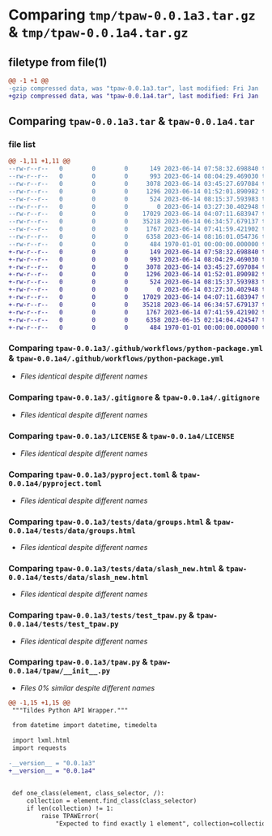 # Comparing `tmp/tpaw-0.0.1a3.tar.gz` & `tmp/tpaw-0.0.1a4.tar.gz`

## filetype from file(1)

```diff
@@ -1 +1 @@
-gzip compressed data, was "tpaw-0.0.1a3.tar", last modified: Fri Jan  1 00:00:00 2016, max compression
+gzip compressed data, was "tpaw-0.0.1a4.tar", last modified: Fri Jan  1 00:00:00 2016, max compression
```

## Comparing `tpaw-0.0.1a3.tar` & `tpaw-0.0.1a4.tar`

### file list

```diff
@@ -1,11 +1,11 @@
--rw-r--r--   0        0        0      149 2023-06-14 07:58:32.698840 tpaw-0.0.1a3/.flake8
--rw-r--r--   0        0        0      993 2023-06-14 08:04:29.469030 tpaw-0.0.1a3/.github/workflows/python-package.yml
--rw-r--r--   0        0        0     3078 2023-06-14 03:45:27.697084 tpaw-0.0.1a3/.gitignore
--rw-r--r--   0        0        0     1296 2023-06-14 01:52:01.890982 tpaw-0.0.1a3/LICENSE
--rw-r--r--   0        0        0      524 2023-06-14 08:15:37.593983 tpaw-0.0.1a3/pyproject.toml
--rw-r--r--   0        0        0        0 2023-06-14 03:27:30.402948 tpaw-0.0.1a3/tests/__init__.py
--rw-r--r--   0        0        0    17029 2023-06-14 04:07:11.683947 tpaw-0.0.1a3/tests/data/groups.html
--rw-r--r--   0        0        0    35218 2023-06-14 06:34:57.679137 tpaw-0.0.1a3/tests/data/slash_new.html
--rw-r--r--   0        0        0     1767 2023-06-14 07:41:59.421902 tpaw-0.0.1a3/tests/test_tpaw.py
--rw-r--r--   0        0        0     6358 2023-06-14 08:16:01.054736 tpaw-0.0.1a3/tpaw.py
--rw-r--r--   0        0        0      484 1970-01-01 00:00:00.000000 tpaw-0.0.1a3/PKG-INFO
+-rw-r--r--   0        0        0      149 2023-06-14 07:58:32.698840 tpaw-0.0.1a4/.flake8
+-rw-r--r--   0        0        0      993 2023-06-14 08:04:29.469030 tpaw-0.0.1a4/.github/workflows/python-package.yml
+-rw-r--r--   0        0        0     3078 2023-06-14 03:45:27.697084 tpaw-0.0.1a4/.gitignore
+-rw-r--r--   0        0        0     1296 2023-06-14 01:52:01.890982 tpaw-0.0.1a4/LICENSE
+-rw-r--r--   0        0        0      524 2023-06-14 08:15:37.593983 tpaw-0.0.1a4/pyproject.toml
+-rw-r--r--   0        0        0        0 2023-06-14 03:27:30.402948 tpaw-0.0.1a4/tests/__init__.py
+-rw-r--r--   0        0        0    17029 2023-06-14 04:07:11.683947 tpaw-0.0.1a4/tests/data/groups.html
+-rw-r--r--   0        0        0    35218 2023-06-14 06:34:57.679137 tpaw-0.0.1a4/tests/data/slash_new.html
+-rw-r--r--   0        0        0     1767 2023-06-14 07:41:59.421902 tpaw-0.0.1a4/tests/test_tpaw.py
+-rw-r--r--   0        0        0     6358 2023-06-15 02:14:04.424547 tpaw-0.0.1a4/tpaw/__init__.py
+-rw-r--r--   0        0        0      484 1970-01-01 00:00:00.000000 tpaw-0.0.1a4/PKG-INFO
```

### Comparing `tpaw-0.0.1a3/.github/workflows/python-package.yml` & `tpaw-0.0.1a4/.github/workflows/python-package.yml`

 * *Files identical despite different names*

### Comparing `tpaw-0.0.1a3/.gitignore` & `tpaw-0.0.1a4/.gitignore`

 * *Files identical despite different names*

### Comparing `tpaw-0.0.1a3/LICENSE` & `tpaw-0.0.1a4/LICENSE`

 * *Files identical despite different names*

### Comparing `tpaw-0.0.1a3/pyproject.toml` & `tpaw-0.0.1a4/pyproject.toml`

 * *Files identical despite different names*

### Comparing `tpaw-0.0.1a3/tests/data/groups.html` & `tpaw-0.0.1a4/tests/data/groups.html`

 * *Files identical despite different names*

### Comparing `tpaw-0.0.1a3/tests/data/slash_new.html` & `tpaw-0.0.1a4/tests/data/slash_new.html`

 * *Files identical despite different names*

### Comparing `tpaw-0.0.1a3/tests/test_tpaw.py` & `tpaw-0.0.1a4/tests/test_tpaw.py`

 * *Files identical despite different names*

### Comparing `tpaw-0.0.1a3/tpaw.py` & `tpaw-0.0.1a4/tpaw/__init__.py`

 * *Files 0% similar despite different names*

```diff
@@ -1,15 +1,15 @@
 """Tildes Python API Wrapper."""
 
 from datetime import datetime, timedelta
 
 import lxml.html
 import requests
 
-__version__ = "0.0.1a3"
+__version__ = "0.0.1a4"
 
 
 def one_class(element, class_selector, /):
     collection = element.find_class(class_selector)
     if len(collection) != 1:
         raise TPAWError(
             "Expected to find exactly 1 element", collection=collection, element=element
```

